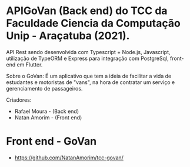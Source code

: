 # APIGoVan (Back end) do TCC da Faculdade Ciencia da Computação Unip - Araçatuba (2021).
API Rest sendo desenvolvida com Typescript + Node.js, Javascript, utilização de TypeORM e Express para integração com PostgreSql, front-end em Flutter.

Sobre o GoVan: É um aplicativo que tem a ideia de facilitar a vida de estudantes e motoristas de "vans", na hora de contratar um serviço e gerenciamento de passageiros.

Criadores: 
- Rafael Moura - (Back end)
- Natan Amorim - (Front end)

# Front end - GoVan
- https://github.com/NatanAmorim/tcc-govan/

